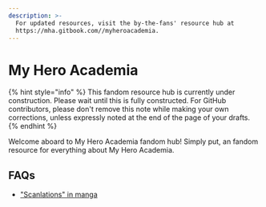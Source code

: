 ```yaml
---
description: >-
  For updated resources, visit the by-the-fans' resource hub at
  https://mha.gitbook.com//myheroacademia.
---
```


# My Hero Academia

{% hint style="info" %}
This fandom resource hub is currently under construction. Please wait until this is fully constructed. For GitHub contributors, please don't remove this note while making your own corrections, unless expressly noted at the end of the page of your drafts.
{% endhint %}

Welcome aboard to My Hero Academia fandom hub! Simply put, an fandom resource for everything about My Hero Academia.

## FAQs

* ["Scanlations" in manga](../faqs.md#what-are-scanlations-in-manga)

